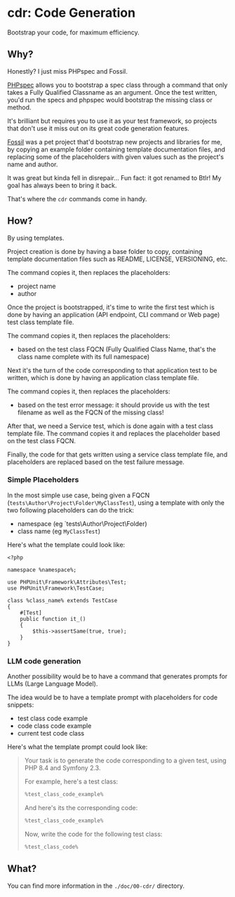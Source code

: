 # cdr: Code Generation

Bootstrap your code, for maximum efficiency.

## Why?

Honestly? I just miss PHPspec and Fossil.

[PHPspec](http://gnugat.github.io/2015/08/03/phpspec.html) allows you to
bootstrap a spec class through a command that only takes a
Fully Qualified Classname as an argument. Once the test written, you'd run the
specs and phpspec would bootstrap the missing class or method.

It's brilliant but requires you to use it as your test framework, so projects
that don't use it miss out on its great code generation features.

[Fossil](http://gnugat.github.io/2014/01/15/bootstrap-markdown-files-of-your-FOSS-project.html)
was a pet project that'd bootstrap new projects and libraries for me,
by copying an example folder containing template documentation files,
and replacing some of the placeholders with given values such as the project's
name and author.

It was great but kinda fell in disrepair... Fun fact: it got renamed to Btlr!
My goal has always been to bring it back.

That's where the `cdr` commands come in handy.

## How?

By using templates.

Project creation is done by having a base folder to copy, containing template
documentation files such as README, LICENSE, VERSIONING, etc.

The command copies it, then replaces the placeholders:

* project name
* author

Once the project is bootstrapped, it's time to write the first test which is
done by having an application (API endpoint, CLI command or Web page) test
class template file.

The command copies it, then replaces the placeholders:

* based on the test class FQCN (Fully Qualified Class Name, that's the class
  name complete with its full namespace)

Next it's the turn of the code corresponding to that application test to be
written, which is done by having an application class template file.

The command copies it, then replaces the placeholders:

* based on the test error message: it should provide us with the test filename
  as well as the FQCN of the missing class!

After that, we need a Service test, which is done again with a test class
template file. The command copies it and replaces the placeholder based on the
test class FQCN.

Finally, the code for that gets written using a service class template file,
and placeholders are replaced based on the test failure message.

### Simple Placeholders

In the most simple use case, being given a FQCN
(`tests\Author\Project\Folder\MyClassTest`), using a template with only the two
following placeholders can do the trick:

* namespace (eg `tests\Author\Project\Folder)
* class name (eg `MyClassTest`)

Here's what the template could look like:

```
<?php

namespace %namespace%;

use PHPUnit\Framework\Attributes\Test;
use PHPUnit\Framework\TestCase;

class %class_name% extends TestCase
{
    #[Test]
    public function it_()
    {
        $this->assertSame(true, true);
    }
}
```

### LLM code generation

Another possibility would be to have a command that generates prompts for LLMs
(Large Language Model).

The idea would be to have a template prompt with placeholders for code snippets:

* test class code example
* code class code example
* current test code class

Here's what the template prompt could look like:

> Your task is to generate the code corresponding to a given test, using PHP 8.4
> and Symfony 2.3.
> 
> For example, here's a test class:
> 
> ```php
> %test_class_code_example%
> ```
>
> And here's its the corresponding code:
>
> ```php
> %test_class_code_example%
> ```
>
> Now, write the code for the following test class:
> 
> ```php
> %test_class_code%
> ```

## What?

You can find more information in the `./doc/00-cdr/` directory.
